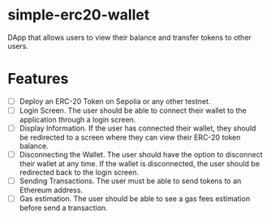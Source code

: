# simple-erc20-wallet

DApp that allows users to view their balance and transfer tokens to other users.

# Features
- [ ] Deploy an ERC-20 Token on Sepolia or any other testnet.
- [ ] Login Screen. The user should be able to connect their wallet to the
  application through a login screen.
- [ ] Display Information. If the user has connected their wallet, they should
  be redirected to a screen where they can view their ERC-20 token balance.
- [ ] Disconnecting the Wallet. The user should have the option to disconnect
  their wallet at any time. If the wallet is disconnected, the user should be
  redirected back to the login screen.
- [ ] Sending Transactions. The user must be able to send tokens to an Ethereum
  address.
- [ ] Gas estimation. The user should be able to see a gas fees estimation
  before send a transaction.
